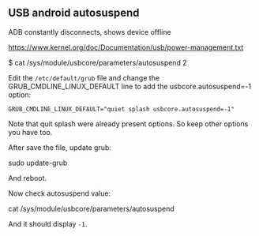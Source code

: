 ## USB android autosuspend 

ADB constantly disconnects, shows device offline

https://www.kernel.org/doc/Documentation/usb/power-management.txt

$ cat /sys/module/usbcore/parameters/autosuspend
2


Edit the `/etc/default/grub` file and change the GRUB_CMDLINE_LINUX_DEFAULT line to add the usbcore.autosuspend=-1 option:

```
GRUB_CMDLINE_LINUX_DEFAULT="quiet splash usbcore.autosuspend=-1"
```

Note that quit splash were already present options. So keep other options you have too.

After save the file, update grub:

sudo update-grub

And reboot.

Now check autosuspend value:

cat /sys/module/usbcore/parameters/autosuspend

And it should display `-1`.

